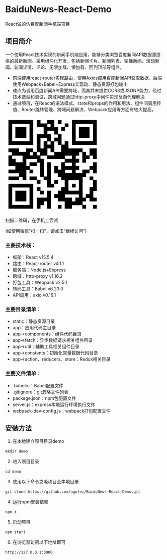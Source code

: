 # BaiduNews-React-Demo

React做的仿百度新闻手机端项目

## 项目简介

一个使用React技术实现的新闻手机端应用，能够分类浏览百度新闻API数据源提供的最新新闻。采用组件化开发，包括新闻卡片、新闻列表、轮播新闻、滚动新闻、新闻详情、评论、无限加载、懒加载、回到顶部等组件。

* 前端使用react-router实现路由，使用Axios调用百度新闻API获取数据，后端使用Webpack+Babel+Express实现动、静态资源打包输出
* 难点为调用百度新闻API需要跨域，而其并未提供CORS或JSONP能力，经过技术选型和测试，跨域问题通过http-proxy中间件实现反向代理解决
* 通过项目，在React的语法模式、state和props的作用和用法、组件间调用传值、Router跳转管理、跨域问题解决、Webpack应用等方面有较大提高。

![url](/static/image/www.agufei.xin.png)

扫描二维码，在手机上尝试

(如使用微信“扫一扫”，请点击“继续访问”)

### 主要技术栈：

* 框架：React v15.5.4
* 路由：React-router v4.1.1
* 服务端：Node.js+Express
* 跨域：http-proxy v1.16.2
* 打包工具：Webpack v2.5.1
* 转码工具：Babel v6.23.0
* API调用：axio v0.16.1

### 主要目录清单：

* static：静态资源目录
* app：应用代码主目录
* app->components：组件代码目录
* app->fetch：异步数据请求相关组件目录
* app->util：辅助工具相关组件目录
* app->constants：初始化常量数据代码目录
* app->action、reducers、store：Redux相关目录

### 主要文件清单：

* .babelrc：Babel配置文件
* .gitignore：git忽略文件列表
* package.json：npm包配置文件
* server.js：express本地运行环境执行文件
* webpack-dev-config.js：webpack打包配置文件

## 安装方法

1. 在本地建立项目目录demo

```shell
mkdir demo
```

2. 进入项目目录

```shell
cd demo
```

3. 使用以下命令克隆项目至本地目录

```shell
git clone https://github.com/agufei/BaiduNews-React-Demo.git
```

4. 运行npm安装依赖

```shell
npm i
```

5. 启动项目

```shell
npm start
```

6. 在浏览器访问以下地址即可

```url
http://127.0.0.1:3000
```
